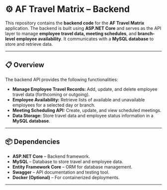 # ⚙️ AF Travel Matrix – Backend

This repository contains the **backend code** for the **AF Travel Matrix** application. 
The backend is built using **ASP.NET Core** and serves as the API layer to manage **employee travel data, meeting schedules**, and **branch-level employee availability**. 
It communicates with a **MySQL database** to store and retrieve data.

---

## 📋 Overview

The backend API provides the following functionalities:
- **Manage Employee Travel Records:** Add, update, and delete employee travel data (forthcoming or outgoing).
- **Employee Availability:** Retrieve lists of available and unavailable employees for a selected day or branch.
- **Meeting Scheduling API:** Create, update, and view scheduled meetings.
- **Data Storage:** Store travel data and employee status information in a **MySQL database**.

---

## 📦 Dependencies

- **ASP.NET Core** – Backend framework.
- **MySQL** – Database to store travel and employee data.
- **Entity Framework Core** – ORM for database management.
- **Swagger** – API documentation and testing tool.
- **Docker (Optional)** – For containerized deployments.

---
